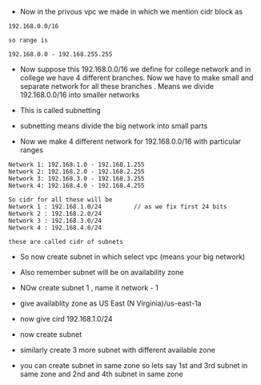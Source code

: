 - Now in the privous vpc we made in which we mention cidr block as 
```
192.168.0.0/16

so range is 

192.168.0.0 - 192.168.255.255
```

- Now suppose this 192.168.0.0/16 we define for college network and  in college  we have 4 different branches. Now we have to make small and separate network for all these branches . Means we divide 192.168.0.0/16 into smaller networks 

- This is called subnetting 

- subnetting means divide the big network into small parts 

- Now we make 4 different network for 192.168.0.0/16 with particular ranges 

```
Network 1: 192.168.1.0 - 192.168.1.255
Network 2: 192.168.2.0 - 192.168.2.255
Network 3: 192.168.3.0 - 192.168.3.255
Network 4: 192.168.4.0 - 192.168.4.255

So cidr for all these will be 
Network 1 : 192.168.1.0/24         // as we fix first 24 bits
Network 2 : 192.168.2.0/24
Network 3 : 192.168.3.0/24
Network 4 : 192.168.4.0/24

these are called cidr of subnets 
```
- So now create subnet in which select vpc (means your big network)

- Also remember subnet will be on availability zone 
- NOw create subnet 1 , name it network - 1
- give availablity zone as US East (N Virginia)/us-east-1a
- now give cird 192.168.1.0/24 

- now create subnet 

- similarly create 3 more subnet with different available zone 
- you can create subnet in same zone so lets say 1st and 3rd subnet in same zone and 2nd and 4th subnet in same zone 


